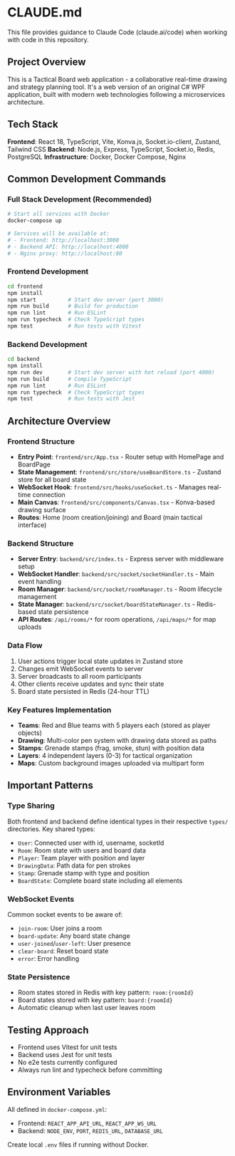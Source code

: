# CLAUDE.md

This file provides guidance to Claude Code (claude.ai/code) when working with code in this repository.

## Project Overview

This is a Tactical Board web application - a collaborative real-time drawing and strategy planning tool. It's a web version of an original C# WPF application, built with modern web technologies following a microservices architecture.

## Tech Stack

**Frontend**: React 18, TypeScript, Vite, Konva.js, Socket.io-client, Zustand, Tailwind CSS
**Backend**: Node.js, Express, TypeScript, Socket.io, Redis, PostgreSQL
**Infrastructure**: Docker, Docker Compose, Nginx

## Common Development Commands

### Full Stack Development (Recommended)
```bash
# Start all services with Docker
docker-compose up

# Services will be available at:
# - Frontend: http://localhost:3000
# - Backend API: http://localhost:4000
# - Nginx proxy: http://localhost:80
```

### Frontend Development
```bash
cd frontend
npm install
npm start          # Start dev server (port 3000)
npm run build      # Build for production
npm run lint       # Run ESLint
npm run typecheck  # Check TypeScript types
npm test           # Run tests with Vitest
```

### Backend Development
```bash
cd backend
npm install
npm run dev        # Start dev server with hot reload (port 4000)
npm run build      # Compile TypeScript
npm run lint       # Run ESLint
npm run typecheck  # Check TypeScript types
npm test           # Run tests with Jest
```

## Architecture Overview

### Frontend Structure
- **Entry Point**: `frontend/src/App.tsx` - Router setup with HomePage and BoardPage
- **State Management**: `frontend/src/store/useBoardStore.ts` - Zustand store for all board state
- **WebSocket Hook**: `frontend/src/hooks/useSocket.ts` - Manages real-time connection
- **Main Canvas**: `frontend/src/components/Canvas.tsx` - Konva-based drawing surface
- **Routes**: Home (room creation/joining) and Board (main tactical interface)

### Backend Structure
- **Server Entry**: `backend/src/index.ts` - Express server with middleware setup
- **WebSocket Handler**: `backend/src/socket/socketHandler.ts` - Main event handling
- **Room Manager**: `backend/src/socket/roomManager.ts` - Room lifecycle management
- **State Manager**: `backend/src/socket/boardStateManager.ts` - Redis-based state persistence
- **API Routes**: `/api/rooms/*` for room operations, `/api/maps/*` for map uploads

### Data Flow
1. User actions trigger local state updates in Zustand store
2. Changes emit WebSocket events to server
3. Server broadcasts to all room participants
4. Other clients receive updates and sync their state
5. Board state persisted in Redis (24-hour TTL)

### Key Features Implementation
- **Teams**: Red and Blue teams with 5 players each (stored as player objects)
- **Drawing**: Multi-color pen system with drawing data stored as paths
- **Stamps**: Grenade stamps (frag, smoke, stun) with position data
- **Layers**: 4 independent layers (0-3) for tactical organization
- **Maps**: Custom background images uploaded via multipart form

## Important Patterns

### Type Sharing
Both frontend and backend define identical types in their respective `types/` directories. Key shared types:
- `User`: Connected user with id, username, socketId
- `Room`: Room state with users and board data
- `Player`: Team player with position and layer
- `DrawingData`: Path data for pen strokes
- `Stamp`: Grenade stamp with type and position
- `BoardState`: Complete board state including all elements

### WebSocket Events
Common socket events to be aware of:
- `join-room`: User joins a room
- `board-update`: Any board state change
- `user-joined`/`user-left`: User presence
- `clear-board`: Reset board state
- `error`: Error handling

### State Persistence
- Room states stored in Redis with key pattern: `room:{roomId}`
- Board states stored with key pattern: `board:{roomId}`
- Automatic cleanup when last user leaves room

## Testing Approach
- Frontend uses Vitest for unit tests
- Backend uses Jest for unit tests
- No e2e tests currently configured
- Always run lint and typecheck before committing

## Environment Variables
All defined in `docker-compose.yml`:
- Frontend: `REACT_APP_API_URL`, `REACT_APP_WS_URL`
- Backend: `NODE_ENV`, `PORT`, `REDIS_URL`, `DATABASE_URL`

Create local `.env` files if running without Docker.